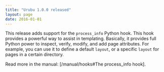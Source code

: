 ```yaml
---
title: "Urubu 1.0.0 released"
layout: page 
date: 2016-01-01
---
```


This release adds support for the `process_info` Python hook.  This hook
provides a powerful way to assist in templating. Basically, it provides full
Python power to inspect, verify, modify, and add page attributes. For example,
you can use it to define a default `layout`, or a specific `layout` 
for pages in a certain directory.

Read more in the manual: [/manual/hooks#The process_info hook].
